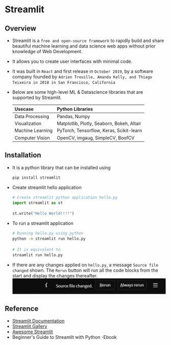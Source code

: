 # Streamlit

## Overview
- Streamlit is a `free and open-source framework` to rapidly build and share beautiful machine learning and data science web apps without prior knowledge of Web Development.
- It allows you to create user interfaces with minimal code.
- It was built in `React` and first release in `October 2019`, by a software company founded by `Adrien Treuille, Amanda Kelly, and Thiago Teixeira in 2018 in San Francisco, California`
- Below are some high-level ML & Datascience libraries that are supported by Streamlit.

  | Usecase          	| Python Libraries                           	|
  |------------------	|--------------------------------------------	|
  | Data Processing  	| Pandas, Numpy                              	|
  | Visualization    	| Matplotlib, Plotly, Seaborn, Bokeh, Altair 	|
  | Machine Learning 	| PyTorch, Tensorflow, Keras, Scikit-learn   	|
  | Computer Vision  	| OpenCV, imgaug, SimpleCV, BoofCV           	|

## Installation
- It is a python library that can be installed using
  ```sh
  pip install streamlit
  ```
- Create streamlit hello application
  ```python
  # Create streamlit python application hello.py
  import streamlit as st

  st.write("Hello World!!!!")
  ```  
- To run a streamlit application
  ```sh
  # Running hello.py using python
  python -m streamlit run hello.py

  # It is equivalent to
  streamlit run hello.py
  ```
- If there are any changes applied on `hello.py`, a message `Source file changed` shown. The `Rerun` button will run all the code blocks from the start and display the changes thereafter.
  ![](00-images/01-streamlit-source-chaged.png)

## Reference
- [Streamlit Documentation](https://docs.streamlit.io/library/get-started)
- [Streamlit Gallery](https://streamlit.io/gallery)
- [Awesome Streamlit](https://awesome-streamlit.org/)
- Beginner's Guide to Streamlit with Python -Ebook